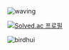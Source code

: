 ##  <a id="waving">
![waving](https://capsule-render.vercel.app/api?type=waving&height=300&text=Welcome!%20My%20little%20Github%20&fontSize=40&fontAlign=65&fontAlignY=40&color=gradient)

[![Solved.ac
프로필](http://mazassumnida.wtf/api/v2/generate_badge?boj=birdhui)](https://solved.ac/malkoring) 
<!-- <p align="center"> --><img src="https://github-readme-stats.vercel.app/api?username=birdhui&&theme=gotham&show_icons=true" alt="birdhui" /> 


 
<!--
**birdhui/birdhui** is a ✨ _special_ ✨ repository because its `README.md` (this file) appears on your GitHub profile.

Here are some ideas to get you started:

- 🔭 I’m currently working on ...
- 🌱 I’m currently learning ...
- 👯 I’m looking to collaborate on ...
- 🤔 I’m looking for help with ...
- 💬 Ask me about ...
- 📫 How to reach me: ...
- 😄 Pronouns: ...
- ⚡ Fun fact: ...
-->
